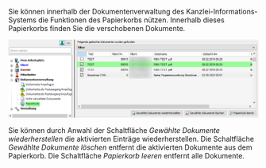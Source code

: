 Sie können innerhalb der Dokumentenverwaltung des
Kanzlei-Informations-Systems die Funktionen des Papierkorbs nützen.
Innerhalb dieses Papierkorbs finden Sie die verschobenen Dokumente.

![Papierkorb](<img/image259.png>)

Sie können durch Anwahl der Schaltfläche *Gewählte Dokumente wiederherstellen* die aktivierten Einträge wiederherstellen. Die Schaltfläche *Gewählte Dokumente löschen* entfernt die aktivierten Dokumente aus dem Papierkorb. Die Schaltfläche *Papierkorb leeren* entfernt alle Dokumente.